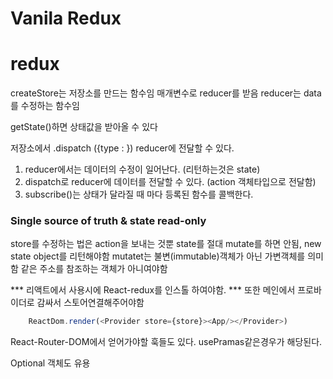 # Vanila Redux

# redux 
createStore는 저장소를 만드는 함수임
매개변수로 reducer를 받음
reducer는 data를 수정하는 함수임

getState()하면 상태값을  받아올 수 있다

저장소에서 .dispatch ({type : }) reducer에 전달할 수 있다.


1. reducer에서는 데이터의 수정이 일어난다. (리턴하는것은 state)
2. dispatch로 reducer에 데이터를 전달할 수 있다. (action 객체타입으로 전달함)
3. subscribe()는 상태가 달라질 때 마다 등록된 함수를 콜백한다.


### Single source of truth & state read-only

store를 수정하는 법은 action을 보내는 것뿐
state를 절대 mutate를 하면 안됨, new state object를 리턴해야함
mutatet는 불변(immutable)객체가 아닌 가변객체를 의미함
같은 주소를 참조하는 객체가 아니여야함

*** 리액트에서 사용시에 React-redux를 인스톨 하여야함. ***
또한 메인에서
프로바이더로 감싸서 스토어연결해주어야함
```js
    ReactDom.render(<Provider store={store}><App/></Provider>)
```

React-Router-DOM에서 얻어가야할 훅들도 있다.
usePramas같은경우가 해당된다.

Optional 객체도 유용